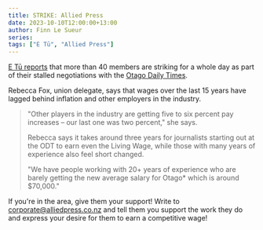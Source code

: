 ```yaml
---
title: STRIKE: Allied Press
date: 2023-10-10T12:00:00+13:00
author: Finn Le Sueur
series: 
tags: ["E Tū", "Allied Press"]
---
```


[E Tū reports](https://etu.nz/allied-press-journalists-take-24-hour-strike-action/) that more than 40 members are striking for a whole day as part of their stalled negotiations with the [Otago Daily Times](https://www.odt.co.nz).

Rebecca Fox, union delegate, says that wages over the last 15 years have lagged behind inflation and other employers in the industry.

> "Other players in the industry are getting five to six percent pay increases – our last one was two percent," she says.
> 
> Rebecca says it takes around three years for journalists starting out at the ODT to earn even the Living Wage, while those with many years of experience also feel short changed.
> 
> "We have people working with 20+ years of experience who are barely getting the new average salary for Otago* which is around $70,000."

If you're in the area, give them your support! Write to corporate@alliedpress.co.nz and tell them you support the work they do and express your desire for them to earn a competitive wage!
